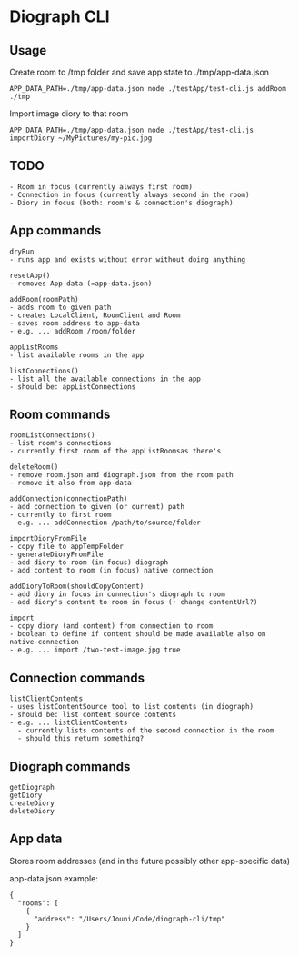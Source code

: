 # Diograph CLI

## Usage

Create room to /tmp folder and save app state to ./tmp/app-data.json

```
APP_DATA_PATH=./tmp/app-data.json node ./testApp/test-cli.js addRoom ./tmp
```

Import image diory to that room

```
APP_DATA_PATH=./tmp/app-data.json node ./testApp/test-cli.js importDiory ~/MyPictures/my-pic.jpg
```

## TODO

```
- Room in focus (currently always first room)
- Connection in focus (currently always second in the room)
- Diory in focus (both: room's & connection's diograph)
```

## App commands

```
dryRun
- runs app and exists without error without doing anything

resetApp()
- removes App data (=app-data.json)

addRoom(roomPath)
- adds room to given path
- creates LocalClient, RoomClient and Room
- saves room address to app-data
- e.g. ... addRoom /room/folder

appListRooms
- list available rooms in the app

listConnections()
- list all the available connections in the app
- should be: appListConnections
```

## Room commands

```
roomListConnections()
- list room's connections
- currently first room of the appListRoomsas there's

deleteRoom()
- remove room.json and diograph.json from the room path
- remove it also from app-data

addConnection(connectionPath)
- add connection to given (or current) path
- currently to first room
- e.g. ... addConnection /path/to/source/folder

importDioryFromFile
- copy file to appTempFolder
- generateDioryFromFile
- add diory to room (in focus) diograph
- add content to room (in focus) native connection

addDioryToRoom(shouldCopyContent)
- add diory in focus in connection's diograph to room
- add diory's content to room in focus (+ change contentUrl?)

import
- copy diory (and content) from connection to room
- boolean to define if content should be made available also on native-connection
- e.g. ... import /two-test-image.jpg true
```

## Connection commands

```
listClientContents
- uses listContentSource tool to list contents (in diograph)
- should be: list content source contents
- e.g. ... listClientContents
  - currently lists contents of the second connection in the room
  - should this return something?
```

## Diograph commands

```
getDiograph
getDiory
createDiory
deleteDiory
```

## App data

Stores room addresses (and in the future possibly other app-specific data)

app-data.json example:

```
{
  "rooms": [
    {
      "address": "/Users/Jouni/Code/diograph-cli/tmp"
    }
  ]
}
```
